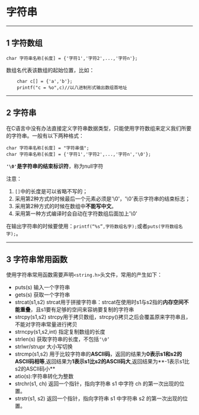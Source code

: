 # 字符串

---
## 1 字符数组

    char 字符串名称[长度] = {'字符1','字符2',...,'字符n'};

数组名代表该数组的起始位置，比如：

```
    char c[] = {'a','b'};
    printf("c = %o",c)//以八进制形式输出数组首地址
```

---
## 2 字符串

在C语言中没有办法直接定义字符串数据类型，只能使用字符数组来定义我们所要的字符串。一般有以下两种格式：

    char 字符串名称[长度] = "字符串值";
    char 字符串名称[长度] = {'字符1','字符2',...,'字符n','\0'};

**`'\0'`是字符串的结束标识符**，称为null字符

注意：

1. `[]`中的长度是可以省略不写的；
2. 采用第2种方式的时候最后一个元素必须是'\0'，'\0'表示字符串的结束标志；
3. 采用第2种方式的时候在数组中**不能写中文**。
4. 采用第一种方式编译时会自动在字符数组后面加上'\0'

在输出字符串的时候要使用：`printf(“%s”,字符数组名字);`或者`puts(字符数组名字);`。

---
## 3 字符串常用函数

使用字符串常用函数需要声明`<string.h>`头文件，常用的产生如下：

- puts(s) 输入一个字符串
- gets(s) 获取一个字符串
- strcat(s1,s2) strcat用于拼接字符串：strcat在使用时s1与s2指的**内存空间不能重叠**，且s1要有足够的空间来容纳要复制的字符串
- strcpy(s1,s2) strcpy用于拷贝数组，strcpy()拷贝之后会覆盖原来字符串且，不能对字符串常量进行拷贝
- strncpy(s1,s2,int) 指定复制数组的长度
- strlen(s) 获取字符串的长度，不包括`‘\0’`
- strlwr/strupr 大小写切换
- strcmp(s1,s2) 用于比较字符串的**ASCII码**，返回的结果为**0表示s1和s2的ASCII码相等**,返回结果为**1表示s1比s2的ASCII码大**,返回结果为**-1表示s1比s2的ASCII码小**
- atio(s):字符串转化为整数
- strchr(s1, ch) 返回一个指针，指向字符串 s1 中字符 ch 的第一次出现的位置。
- strstr(s1, s2) 返回一个指针，指向字符串 s1 中字符串 s2 的第一次出现的位置。

